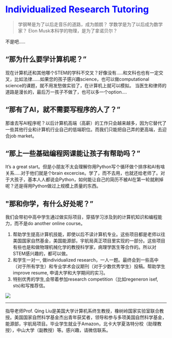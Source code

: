 # <span style="color:blue">Individualized Research Tutoring</span>

> 学钢琴是为了以后走音乐的道路，成为朗朗？
学数学是为了以后成为数学家？
Elon Musk本科学的物理，是为了拿诺贝尔？

不是吧…..

## “那为什么要学计算机呢？”

现在计算机还和其他哪个STEM的学科不交叉？好像没有…..和文科也也有一定交叉，比如法律……如果您的孩子感兴趣science，也可以做computational science的课题，就不用发愁做实验了，在计算机上就可以模拟。
当医生和律师的道路是漫长的，最后万一孩子不做了，也可以多一个option….


## “那有了AI，就不需要写程序的人了？”

那谁去写AI程序呢？以后计算机高端（高薪）的工作只会越来越多，因为它替代了一些其他行业和计算机行业自己的低端职位。而我们只能把自己弄的更高端，去迎合job market。

## “那上一些基础编程网课能让孩子有帮助吗？”

It’s a great start。但是小朋友不太会理解你用Python写个循环做个排序和AI有啥关系…..对于他们就是个brain excercise。学了，而不去用，也就还给老师了。对于大孩子，基本人人都说会Python，如何能让自己的简历不被AI在第一轮就刷掉呢？还是得用Python做过上规模上质量的东西。

## "那和你学，有什么好处呢？”

我们会带初中高中学生通过做实际项目，穿插学习涉及到的计算机知识和编程能力，而不是do another online course。

1. 帮助学生提高计算机技能，即使以后不读计算机专业。这些项目都是老师以往美国国家自然基金，美国能源部，宇航局真正项目里实现的一部分。这些项目有些也是和做物理机械化学的教授科学家，病理学医生等合作的。所以对STEM感兴趣的，都可以做。
2. 和学生一对一, 做individualized research，一人一题。最终会到一些高中（对于所有学生）和专业学术会议期刊（对于少数优秀学生）投稿。帮助学生improve resume, 申请大学和大学期间的实习。
3. 特别优秀的学生,会带着参加research competition（比如regeneron isef, sts)和写推荐信。


![](https://fastly.jsdelivr.net/gh/filess/img18@main/2024/06/15/1718473992790-7863b32a-6ade-4c23-b664-e33ea26c53f3.%20Please%20use%20cartoon%20(1))




---

指导老师Prof. Qing Liu是美国大学计算机系终生教授，橡树岭国家实验室联合教授。美国国家自然科学基金杰出青年获奖者，领导和参与多项美国自然科学基金，能源部，宇航局项目。毕业学生就业于Amazon，北卡大学夏洛特分校（助理教授），中山大学（副教授）等。感兴趣，请微信联系。
